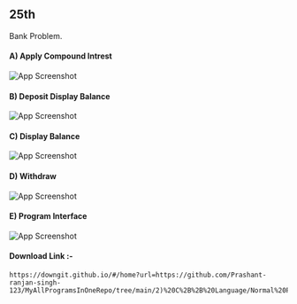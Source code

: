## 25th

Bank Problem.


#### A) Apply Compound Intrest

![App Screenshot](https://raw.githubusercontent.com/Prashant-ranjan-singh-123/MyAllProgramsInOneRepo/main/2\)%20C%2B%2B%20Language/Normal%20Program/25th%20Program/Apply%20Compound%20Intrest.png)

#### B) Deposit Display Balance

![App Screenshot](https://raw.githubusercontent.com/Prashant-ranjan-singh-123/MyAllProgramsInOneRepo/main/2\)%20C%2B%2B%20Language/Normal%20Program/25th%20Program/Deposit.png)

#### C) Display Balance

![App Screenshot](https://raw.githubusercontent.com/Prashant-ranjan-singh-123/MyAllProgramsInOneRepo/main/2\)%20C%2B%2B%20Language/Normal%20Program/25th%20Program/Display%20Balance.png)

#### D) Withdraw

![App Screenshot](https://raw.githubusercontent.com/Prashant-ranjan-singh-123/MyAllProgramsInOneRepo/main/2\)%20C%2B%2B%20Language/Normal%20Program/25th%20Program/Withdraw.png)

#### E) Program Interface

![App Screenshot](https://raw.githubusercontent.com/Prashant-ranjan-singh-123/MyAllProgramsInOneRepo/main/2\)%20C%2B%2B%20Language/Normal%20Program/25th%20Program/Output%201.png)



#### Download Link :-

```
https://downgit.github.io/#/home?url=https://github.com/Prashant-ranjan-singh-123/MyAllProgramsInOneRepo/tree/main/2)%20C%2B%2B%20Language/Normal%20Program/25th%20Program
```
